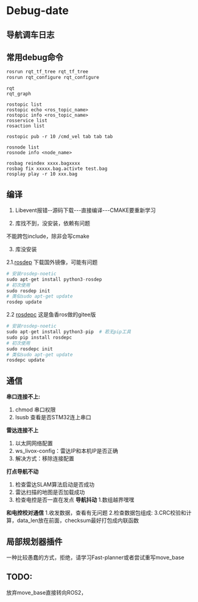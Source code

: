 # Debug-date
## 导航调车日志
## 常用debug命令
```cpp
rosrun rqt_tf_tree rqt_tf_tree
rosrun rqt_configure rqt_configure
```
```
rqt
rqt_graph
```
```
rostopic list
rostopic echo <ros_topic_name>
rostopic info <ros_topic_name>
rosservice list
rosaction list
```
```
rostopic pub -r 10 /cmd_vel tab tab tab
```
```
rosnode list
rosnode info <node_name>
```
```shell
rosbag reindex xxxx.bagxxxx
rosbag fix xxxxx.bag.activte test.bag
rosplay play -r 10 xxx.bag
```

## 编译
1. Libevent报错--源码下载---直接编译---CMAKE要重新学习
   
2. 库找不到，没安装，依赖有问题

不能跨包include，除非会写cmake 

3. 库没安装

2.1.[rosdep](https://fishros.org.cn/forum/topic/2124/rosdep%E6%98%AF%E4%BB%80%E4%B9%88-%E6%80%8E%E4%B9%88%E7%94%A8) 下载国外镜像，可能有问题
```python
# 安装rosdep-noetic
sudo apt-get install python3-rosdep
# 初次使用
sudo rosdep init
# 类似sudo apt-get update
rosdep update
```
2.2 [rosdepc](https://zhuanlan.zhihu.com/p/398754989) 这是鱼香ros做的gitee版
```python
# 安装rosdep-noetic
sudo apt-get install python3-pip  # 若无pip工具
sudo pip install rosdepc
# 初次使用
sudo rosdepc init
# 类似sudo apt-get update
rosdepc update
```
## 通信
**串口连接不上:**
1. chmod 串口权限
2. lsusb 查看是否STM32连上串口

**雷达连接不上**
1. 以太网网络配置
2. ws_livox-config：雷达IP和本机IP是否正确
3. 解决方式：移除连接配置

**打点导航不动**
1. 检查雷达SLAM算法启动是否成功
2. 雷达扫描的地图是否加载成功
3. 检查电控是否一直在发点
**导航抖动**
1.数组越界嘿嘿

**和电控校对通信**
1.收发数据，查看有无问题
2.检查数据包组成:
3.CRC校验和计算，data_len放在前面，checksum最好打包成内联函数

## 局部规划器插件
一种比较愚蠢的方式，拒绝，请学习Fast-planner或者尝试重写move_base

## TODO:
放弃move_base直接转向ROS2，
